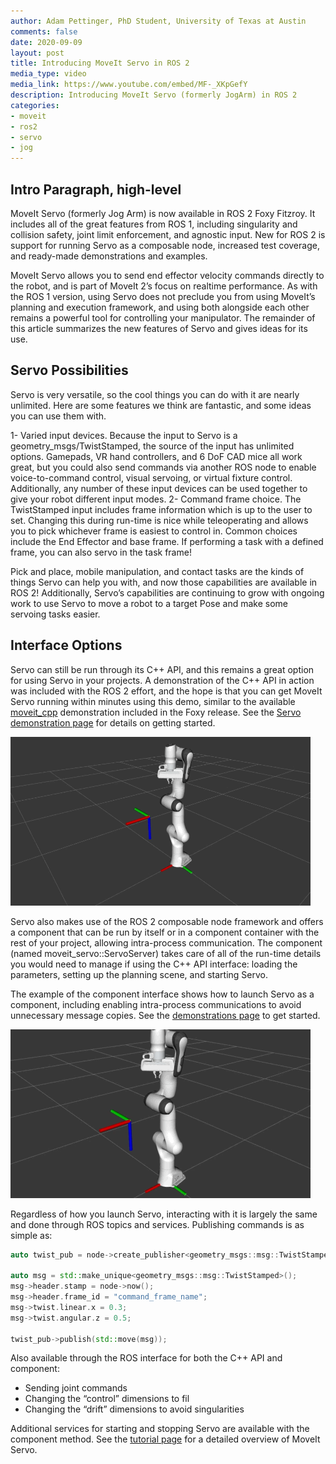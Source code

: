 ```yaml
---
author: Adam Pettinger, PhD Student, University of Texas at Austin
comments: false
date: 2020-09-09
layout: post
title: Introducing MoveIt Servo in ROS 2
media_type: video
media_link: https://www.youtube.com/embed/MF-_XKpGefY
description: Introducing MoveIt Servo (formerly JogArm) in ROS 2
categories:
- moveit
- ros2
- servo
- jog
---
```


## Intro Paragraph, high-level

MoveIt Servo (formerly Jog Arm) is now available in ROS 2 Foxy Fitzroy. It includes all of the great features from ROS 1, including singularity and collision safety, joint limit enforcement, and agnostic input. New for ROS 2 is support for running Servo as a composable node, increased test coverage, and ready-made demonstrations and examples.

MoveIt Servo allows you to send end effector velocity commands directly to the robot, and is part of MoveIt 2’s focus on realtime performance. As with the ROS 1 version, using Servo does not preclude you from using MoveIt’s planning and execution framework, and using both alongside each other remains a powerful tool for controlling your manipulator. The remainder of this article summarizes the new features of Servo and gives ideas for its use.

## Servo Possibilities

Servo is very versatile, so the cool things you can do with it are nearly unlimited. Here are some features we think are fantastic, and some ideas you can use them with.

1- Varied input devices. Because the input to Servo is a geometry_msgs/TwistStamped, the source of the input has unlimited options. Gamepads, VR hand controllers, and 6 DoF CAD mice all work great, but you could also send commands via another ROS node to enable voice-to-command control, visual servoing, or virtual fixture control. Additionally, any number of these input devices can be used together to give your robot different input modes.
2- Command frame choice. The TwistStamped input includes frame information which is up to the user to set. Changing this during run-time is nice while teleoperating and allows you to pick whichever frame is easiest to control in. Common choices include the End Effector and base frame. If performing a task with a defined frame, you can also servo in the task frame!

Pick and place, mobile manipulation, and contact tasks are the kinds of things Servo can help you with, and now those capabilities are available in ROS 2! Additionally, Servo’s capabilities are continuing to grow with ongoing work to use Servo to move a robot to a target Pose and make some servoing tasks easier.

## Interface Options

Servo can still be run through its C++ API, and this remains a great option for using Servo in your projects. A demonstration of the C++ API in action was included with the ROS 2 effort, and the hope is that you can get MoveIt Servo running within minutes using this demo, similar to the available [moveit_cpp](https://github.com/ros-planning/moveit2/tree/main/moveit_demo_nodes/run_moveit_cpp) demonstration included in the Foxy release. See the [Servo demonstration page](https://github.com/ros-planning/moveit2/blob/main/moveit_ros/moveit_servo/doc/running_the_demos.md) for details on getting started.

![](/assets/images/blog_posts/moveit2_servo/Cpp_Interface_Demo.gif)

Servo also makes use of the ROS 2 composable node framework and offers a component that can be run by itself or in a component container with the rest of your project, allowing intra-process communication. The component (named moveit_servo::ServoServer) takes care of all of the run-time details you would need to manage if using the C++ API interface: loading the parameters, setting up the planning scene, and starting Servo.

The example of the component interface shows how to launch Servo as a component, including enabling intra-process communications to avoid unnecessary message copies. See the [demonstrations page](https://github.com/ros-planning/moveit2/blob/main/moveit_ros/moveit_servo/doc/running_the_demos.md#Component-Demo) to get started.

![](/assets/images/blog_posts/moveit2_servo/Servo_Component_Demo.gif)

Regardless of how you launch Servo, interacting with it is largely the same and done through ROS topics and services. Publishing commands is as simple as:

```cpp
auto twist_pub = node->create_publisher<geometry_msgs::msg::TwistStamped>(“command_topic”, 10);

auto msg = std::make_unique<geometry_msgs::msg::TwistStamped>();
msg->header.stamp = node->now();
msg->header.frame_id = "command_frame_name";
msg->twist.linear.x = 0.3;
msg->twist.angular.z = 0.5;

twist_pub->publish(std::move(msg));
```

Also available through the ROS interface for both the C++ API and component:
- Sending joint commands
- Changing the “control” dimensions to fil
- Changing the “drift” dimensions to avoid singularities

Additional services for starting and stopping Servo are available with the component method. See the [tutorial page](https://github.com/ros-planning/moveit2/blob/main/moveit_ros/moveit_servo/doc/servo_tutorial.md) for a detailed overview of MoveIt Servo.